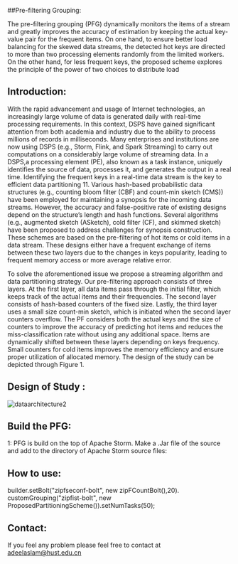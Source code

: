 ##Pre-filtering Grouping:

The pre-filtering grouping (PFG) dynamically monitors the items of a stream and greatly improves the accuracy of estimation by keeping the actual key-value pair for the frequent items. On one hand,
to ensure better load balancing for the skewed data streams, the detected hot keys are directed to more than two processing elements randomly from the limited workers. On the other hand, for less frequent keys, the proposed scheme explores the principle of the power of two choices to distribute load
##  Introduction:

With the rapid advancement and usage of Internet technologies, an increasingly large volume of data is generated daily with real-time processing requirements. In this context, DSPS have gained significant attention from both academia and industry due to the ability to process millions of records in milliseconds. Many enterprises and institutions are now using DSPS (e.g., Storm, Flink, and Spark Streaming) to carry out computations on a considerably large volume of streaming data. In a DSPS,a processing element (PE), also known as a task instance, uniquely identifies the source of data, processes it, and generates the output in a real time.
Identifying the frequent keys in a real-time data stream is the key to efficient data partitioning 11. Various hash-based probabilistic data structures (e.g., counting bloom filter (CBF) and count-min sketch (CMS)) have been employed for maintaining a synopsis for the incoming data streams. However, the accuracy and false-positive rate of existing designs depend on the structure’s length and hash functions. Several algorithms (e.g., augmented sketch (ASketch), cold filter (CF), and skimmed sketch) have been proposed to address challenges for synopsis construction. These schemes are based on the pre-filtering of hot items or cold items in a data stream. These designs either have a frequent exchange of items between these two layers due to the changes in keys popularity, leading to frequent memory access or more average relative error. 


To solve the aforementioned issue we propose a streaming algorithm and data partitioning strategy. Our pre-filtering approach consists of three layers. At the first layer, all data items pass through the initial filter, which keeps track of the actual items and their frequencies. The second layer consists of hash-based counters of the fixed size. Lastly, the third layer uses a small size count-min sketch, which is initiated when the second layer counters overflow. The PF considers both the actual keys and the size of counters to improve the accuracy of predicting hot items and reduces the miss-classification rate without using any additional space. Items are dynamically shifted between these layers depending on keys frequency. Small counters for cold items improves the memory efficiency and ensure proper utilization of allocated memory. The design of the study can be depicted through Figure 1.
## Design of Study :
![dataarchitecture2](https://user-images.githubusercontent.com/71701753/112271378-172fd500-8c38-11eb-8b1b-c4315ca2ed6b.png)



## Build the PFG:
1: PFG is build on the top of Apache Storm. Make a .Jar file of the source and add to the directory of Apache Storm source files:
## How to use: 

builder.setBolt("zipfseconf-bolt", new zipFCountBolt(),20).
                customGrouping("zipfist-bolt", new ProposedPartitioningScheme()).setNumTasks(50);
## Contact: 
If you feel any problem please feel free to contact at adeelaslam@hust.edu.cn







